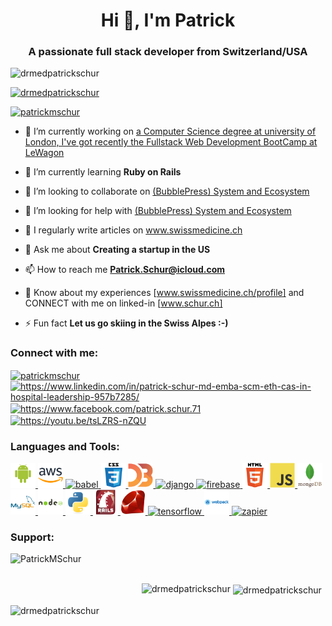 <h1 align="center">Hi 👋, I'm Patrick</h1>
<h3 align="center">A passionate full stack developer from Switzerland/USA</h3>

<p align="left"> <img src="https://komarev.com/ghpvc/?username=drmedpatrickschur&label=Profile%20views&color=0e75b6&style=flat" alt="drmedpatrickschur" /> </p>

<p align="left"> <a href="https://github.com/ryo-ma/github-profile-trophy"><img src="https://github-profile-trophy.vercel.app/?username=drmedpatrickschur" alt="drmedpatrickschur" /></a> </p> 

<p align="left"> <a href="https://twitter.com/patrickmschur" target="blank"><img src="https://img.shields.io/twitter/follow/patrickmschur?logo=twitter&style=for-the-badge" alt="patrickmschur" /></a> </p>

- 🔭 I’m currently working on [a Computer Science degree at university of London, I've got recently the Fullstack Web Development BootCamp at LeWagon](https://github.com/DrmedPatrickSchur)

- 🌱 I’m currently learning **Ruby on Rails**

- 👯 I’m looking to collaborate on [(BubblePress) System and Ecosystem](https://github.com/theCwind)

- 🤝 I’m looking for help with [(BubblePress) System and Ecosystem](https://github.com/theCwind)

- 📝 I regularly write articles on www.swissmedicine.ch

- 💬 Ask me about **Creating a startup in the US**

- 📫 How to reach me **Patrick.Schur@icloud.com**

- 📄 Know about my experiences [www.swissmedicine.ch/profile] and CONNECT with me on linked-in [www.schur.ch]

- ⚡ Fun fact **Let us go skiing in the Swiss Alpes :-)**

<h3 align="left">Connect with me:</h3>
<p align="left">
<a href="https://twitter.com/patrickmschur" target="blank"><img align="center" src="https://raw.githubusercontent.com/rahuldkjain/github-profile-readme-generator/master/src/images/icons/Social/twitter.svg" alt="patrickmschur" height="30" width="40" /></a>
<a href="https://www.linkedin.com/in/patrick-schur-md-emba-scm-eth-cas-in-hospital-leadership-957b7285/" target="blank"><img align="center" src="https://raw.githubusercontent.com/rahuldkjain/github-profile-readme-generator/master/src/images/icons/Social/linked-in-alt.svg" alt="https://www.linkedin.com/in/patrick-schur-md-emba-scm-eth-cas-in-hospital-leadership-957b7285/" height="30" width="40" /></a>
<a href="https://www.facebook.com/patrick.schur.71" target="blank"><img align="center" src="https://raw.githubusercontent.com/rahuldkjain/github-profile-readme-generator/master/src/images/icons/Social/facebook.svg" alt="https://www.facebook.com/patrick.schur.71" height="30" width="40" /></a>
<a href="https://youtu.be/tsLZRS-nZQU" target="blank"><img align="center" src="https://raw.githubusercontent.com/rahuldkjain/github-profile-readme-generator/master/src/images/icons/Social/youtube.svg" alt="https://youtu.be/tsLZRS-nZQU" height="30" width="40" /></a>
</p>

<h3 align="left">Languages and Tools:</h3>
<p align="left"> <a href="https://developer.android.com" target="_blank" rel="noreferrer"> <img src="https://raw.githubusercontent.com/devicons/devicon/master/icons/android/android-original-wordmark.svg" alt="android" width="40" height="40"/> </a> <a href="https://aws.amazon.com" target="_blank" rel="noreferrer"> <img src="https://raw.githubusercontent.com/devicons/devicon/master/icons/amazonwebservices/amazonwebservices-original-wordmark.svg" alt="aws" width="40" height="40"/> </a> <a href="https://babeljs.io/" target="_blank" rel="noreferrer"> <img src="https://www.vectorlogo.zone/logos/babeljs/babeljs-icon.svg" alt="babel" width="40" height="40"/> </a> <a href="https://www.w3schools.com/css/" target="_blank" rel="noreferrer"> <img src="https://raw.githubusercontent.com/devicons/devicon/master/icons/css3/css3-original-wordmark.svg" alt="css3" width="40" height="40"/> </a> <a href="https://d3js.org/" target="_blank" rel="noreferrer"> <img src="https://raw.githubusercontent.com/devicons/devicon/master/icons/d3js/d3js-original.svg" alt="d3js" width="40" height="40"/> </a> <a href="https://www.djangoproject.com/" target="_blank" rel="noreferrer"> <img src="https://cdn.worldvectorlogo.com/logos/django.svg" alt="django" width="40" height="40"/> </a> <a href="https://firebase.google.com/" target="_blank" rel="noreferrer"> <img src="https://www.vectorlogo.zone/logos/firebase/firebase-icon.svg" alt="firebase" width="40" height="40"/> </a> <a href="https://www.w3.org/html/" target="_blank" rel="noreferrer"> <img src="https://raw.githubusercontent.com/devicons/devicon/master/icons/html5/html5-original-wordmark.svg" alt="html5" width="40" height="40"/> </a> <a href="https://developer.mozilla.org/en-US/docs/Web/JavaScript" target="_blank" rel="noreferrer"> <img src="https://raw.githubusercontent.com/devicons/devicon/master/icons/javascript/javascript-original.svg" alt="javascript" width="40" height="40"/> </a> <a href="https://www.mongodb.com/" target="_blank" rel="noreferrer"> <img src="https://raw.githubusercontent.com/devicons/devicon/master/icons/mongodb/mongodb-original-wordmark.svg" alt="mongodb" width="40" height="40"/> </a> <a href="https://www.mysql.com/" target="_blank" rel="noreferrer"> <img src="https://raw.githubusercontent.com/devicons/devicon/master/icons/mysql/mysql-original-wordmark.svg" alt="mysql" width="40" height="40"/> </a> <a href="https://nodejs.org" target="_blank" rel="noreferrer"> <img src="https://raw.githubusercontent.com/devicons/devicon/master/icons/nodejs/nodejs-original-wordmark.svg" alt="nodejs" width="40" height="40"/> </a> <a href="https://www.python.org" target="_blank" rel="noreferrer"> <img src="https://raw.githubusercontent.com/devicons/devicon/master/icons/python/python-original.svg" alt="python" width="40" height="40"/> </a> <a href="https://rubyonrails.org" target="_blank" rel="noreferrer"> <img src="https://raw.githubusercontent.com/devicons/devicon/master/icons/rails/rails-original-wordmark.svg" alt="rails" width="40" height="40"/> </a> <a href="https://www.ruby-lang.org/en/" target="_blank" rel="noreferrer"> <img src="https://raw.githubusercontent.com/devicons/devicon/master/icons/ruby/ruby-original.svg" alt="ruby" width="40" height="40"/> </a> <a href="https://www.tensorflow.org" target="_blank" rel="noreferrer"> <img src="https://www.vectorlogo.zone/logos/tensorflow/tensorflow-icon.svg" alt="tensorflow" width="40" height="40"/> </a> <a href="https://webpack.js.org" target="_blank" rel="noreferrer"> <img src="https://raw.githubusercontent.com/devicons/devicon/d00d0969292a6569d45b06d3f350f463a0107b0d/icons/webpack/webpack-original-wordmark.svg" alt="webpack" width="40" height="40"/> </a> <a href="https://zapier.com" target="_blank" rel="noreferrer"> <img src="https://www.vectorlogo.zone/logos/zapier/zapier-icon.svg" alt="zapier" width="40" height="40"/> </a> </p>

<h3 align="left">Support:</h3>
<p><a href="https://www.buymeacoffee.com/PatrickMSchur"> <img align="left" src="https://cdn.buymeacoffee.com/buttons/v2/default-yellow.png" height="50" width="210" alt="PatrickMSchur" /></a></p><br><br>

<p><img align="left" src="https://github-readme-stats.vercel.app/api/top-langs?username=drmedpatrickschur&show_icons=true&locale=en&layout=compact" alt="drmedpatrickschur" /></p>

<p>&nbsp;<img align="center" src="https://github-readme-stats.vercel.app/api?username=drmedpatrickschur&show_icons=true&locale=en" alt="drmedpatrickschur" /></p>

<p><img align="center" src="https://github-readme-streak-stats.herokuapp.com/?user=drmedpatrickschur&" alt="drmedpatrickschur" /></p>
